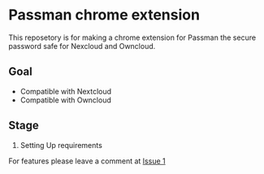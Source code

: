 <h1>Passman chrome extension</h1>

This reposetory is for making a chrome extension for Passman the secure password safe for Nexcloud and Owncloud.

### <h2>Goal</h2>
* Compatible with Nextcloud
* Compatible with Owncloud

### <h2>Stage</h2>
1. Setting Up requirements

For features please leave a comment at <a href="https://github.com/brantje/passman-chrome/issues/1">Issue 1</a>
